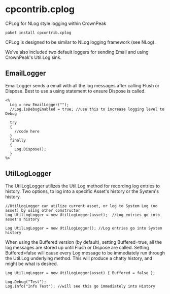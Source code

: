 # cpcontrib.cplog
CPLog for NLog style logging within CrownPeak

```
paket install cpcontrib.cplog
```

CPLog is designed to be similar to NLog logging framework (see NLog).

We've also included two default loggers for sending Email and using CrownPeak's Util.Log sink.

## EmailLogger

EmailLogger sends a email with all the log messages after calling Flush or Dispose.  Best to use a using statement to ensure Dispose is called.

```
<%
  Log = new EmailLogger("");
  //Log.IsDebugEnabled = true; //use this to increase logging level to Debug
  
  try
  {
    //code here
  }
  finally
  {
    Log.Dispose();
  }
%>
```

## UtilLogLogger

The UtilLogLogger utilizes the Util.Log method for recording log entries to history.  Two options, to log into a specific Asset's history or the System's history.  

```
//UtilLogLogger can utilize current asset, or log to System Log (no asset) by using other constructor
Log UtilLogLogger = new UtilLogLogger(asset);  //Log entries go into asset's history

Log UtilLogLogger = new UtilLogLogger(); //Log entries go into System history
```

When using the Buffered version (by default), setting Buffered=true, all the log messages are stored up until Flush or Dispose are called.  Setting Buffered=false will cause every Log message to be immediately run through the Util.Log underlying method.  This will produce a chatty history, and might be what is desired.
```
Log UtilLogLogger = new UtilLogLogger(asset) { Buffered = false };

Log.Debug("Test");
Log.Info("Info Test"); //will see this go immediately into History
```
